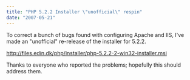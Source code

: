 ```yaml
---
title: "PHP 5.2.2 Installer \"unofficial\" respin"
date: "2007-05-21"
---
```


To correct a bunch of bugs found with configuring Apache and IIS, I've made an "unofficial" re-release of the installer for 5.2.2.

http://files.edin.dk/php/installer/php-5.2.2-2-win32-installer.msi

Thanks to everyone who reported the problems; hopefully this should address them.
